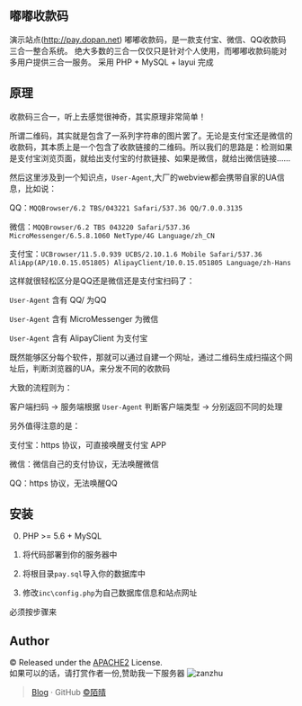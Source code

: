 ## 嘟嘟收款码
演示站点(http://pay.dopan.net)
嘟嘟收款码，是一款支付宝、微信、QQ收款码三合一整合系统。
绝大多数的三合一仅仅只是针对个人使用，而嘟嘟收款码能对多用户提供三合一服务。
采用 PHP + MySQL + layui  完成


## 原理
收款码三合一，听上去感觉很神奇，其实原理非常简单！

所谓二维码，其实就是包含了一系列字符串的图片罢了。无论是支付宝还是微信的收款码，其本质上是一个包含了收款链接的二维码。所以我们的思路是：检测如果是支付宝浏览页面，就给出支付宝的付款链接、如果是微信，就给出微信链接……

然后这里涉及到一个知识点，`User-Agent`,大厂的webview都会携带自家的UA信息，比如说：

QQ：`MQQBrowser/6.2 TBS/043221 Safari/537.36 QQ/7.0.0.3135`

微信：`MQQBrowser/6.2 TBS 043220 Safari/537.36 MicroMessenger/6.5.8.1060 NetType/4G Language/zh_CN`

支付宝：`UCBrowser/11.5.0.939 UCBS/2.10.1.6 Mobile Safari/537.36 AliApp(AP/10.0.15.051805) AlipayClient/10.0.15.051805 Language/zh-Hans`

这样就很轻松区分是QQ还是微信还是支付宝扫码了：

`User-Agent` 含有 QQ/ 为QQ

`User-Agent` 含有 MicroMessenger 为微信

`User-Agent` 含有 AlipayClient 为支付宝

既然能够区分每个软件，那就可以通过自建一个网址，通过二维码生成扫描这个网址后，判断浏览器的UA，来分发不同的收款码

大致的流程则为：

客户端扫码 -> 服务端根据 `User-Agent` 判断客户端类型 -> 分别返回不同的处理

另外值得注意的是：

支付宝：https 协议，可直接唤醒支付宝 APP

微信：微信自己的支付协议，无法唤醒微信

QQ：https 协议，无法唤醒QQ

## 安装
0. PHP >= 5.6  + MySQL

1. 将代码部署到你的服务器中

2. 将根目录`pay.sql`导入你的数据库中

3. 修改`inc\config.php`为自己数据库信息和站点网址

必须按步骤来


## Author

© Released under the [APACHE2](./LICENSE) License.<br>
如果可以的话，请打赏作者一份,赞助我一下服务器
![zanzhu](http://pay.ilkhome.cn/pay.jpg)
> [Blog](http://www.ilkhome.cn) · GitHub [©陌晴](https://github.com/178146582)
